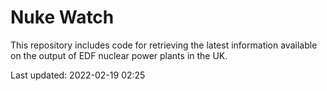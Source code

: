 # Nuke Watch

This repository includes code for retrieving the latest information available on the output of EDF nuclear power plants in the UK.

Last updated: 2022-02-19 02:25